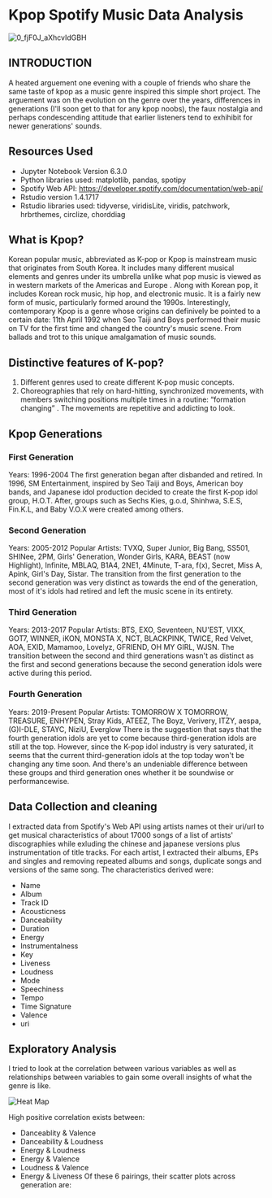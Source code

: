 # Kpop Spotify Music Data Analysis
![0_fjF0J_aXhcvIdGBH](https://user-images.githubusercontent.com/93233240/143892209-e4328d9e-5d35-47b0-b3e3-f641c7a46268.gif)


##
## INTRODUCTION
A heated arguement one evening with a couple of friends who share the same taste of kpop as a music genre inspired this simple short project. The arguement was on the evolution on the genre over the years, differences in generations (I'll soon get to that for any kpop noobs), the faux nostalgia and perhaps condescending attitude that earlier listeners tend to exhihibit for newer generations' sounds.

##
## Resources Used
- Jupyter Notebook Version 6.3.0
- Python libraries used: matplotlib, pandas, spotipy
- Spotify Web API: https://developer.spotify.com/documentation/web-api/
- Rstudio version 1.4.1717
- Rstudio libraries used: tidyverse, viridisLite, viridis, patchwork, hrbrthemes, circlize, chorddiag

##
## What is Kpop?
Korean popular music, abbreviated as K-pop or Kpop is mainstream music that originates from South Korea. It includes many different musical elements and genres under its umbrella unlike what pop music is viewed as in western markets of the Americas and Europe . Along with Korean pop, it includes Korean rock music, hip hop, and electronic music. It is a fairly new form of music, particularly formed around the 1990s. Interestingly, contemporary Kpop is a genre whose origins can definively be pointed to a certain date: 11th April 1992 when Seo Taiji and Boys performed their music on TV for the first time and changed the country's music scene. From ballads and trot to this unique amalgamation of music sounds.

##
## Distinctive features of K-pop?
1. Different genres used to create different K-pop music concepts.
2. Choreographies that rely on hard-hitting, synchronized movements, with members switching positions multiple times in a routine: “formation changing” . The movements are repetitive and addicting to look.

##
## Kpop Generations
### First Generation
Years: 1996-2004
The first generation began after disbanded and retired. In 1996, SM Entertainment, inspired by Seo Taiji and Boys, American boy bands, and Japanese idol production decided to create the first K-pop idol group, H.O.T. After, groups such as Sechs Kies, g.o.d, Shinhwa, S.E.S, Fin.K.L, and Baby V.O.X were created among others.
### Second Generation
Years: 2005-2012
Popular Artists: TVXQ, Super Junior, Big Bang, SS501, SHINee, 2PM, Girls' Generation, Wonder Girls, KARA, BEAST (now Highlight), Infinite, MBLAQ, B1A4, 2NE1, 4Minute, T-ara, f(x), Secret, Miss A, Apink, Girl's Day, Sistar.
The transition from the first generation to the second generation was very distinct as towards the end of the generation, most of it's idols had retired and left the music scene in its entirety.
### Third Generation
Years: 2013-2017
Popular Artists: BTS, EXO, Seventeen, NU'EST, VIXX, GOT7, WINNER, iKON, MONSTA X, NCT, BLACKPINK, TWICE, Red Velvet, AOA, EXID, Mamamoo, Lovelyz, GFRIEND, OH MY GIRL, WJSN.
The transition between the second and third generations wasn't as distinct as the first and second generations because the second generation idols were active during this period.
### Fourth Generation
Years: 2019-Present
Popular Artists: TOMORROW X TOMORROW, TREASURE, ENHYPEN, Stray Kids, ATEEZ, The Boyz, Verivery, ITZY, aespa, (G)I-DLE, STAYC, NiziU, Everglow
There is the suggestion that says that the fourth generation idols are yet to come because third-generation idols are still at the top. However, since the K-pop idol industry is very saturated, it seems that the current third-generation idols at the top today won't be changing any time soon. And there's an undeniable difference between these groups and third generation ones whether it be soundwise or performancewise.

##
## Data Collection and cleaning
I extracted data from Spotify's Web API using artists names ot their uri/url to get musical characteristics of about 17000 songs of a list of artists' discographies while exluding the chinese and japanese versions plus instrumentation of title tracks. For each artist, I extracted their albums, EPs and singles and removing repeated albums and songs, duplicate songs and versions of the same song. The characteristics derived were: 
- Name
- Album
- Track ID
- Acousticness
- Danceability
- Duration
- Energy
- Instrumentalness
- Key
- Liveness
- Loudness
- Mode
- Speechiness
- Tempo
- Time Signature
- Valence
- uri 

##
## Exploratory Analysis
I tried to look at the correlation between various variables as well as relationships between variables to gain some overall insights of what the genre is like. 

![Heat Map](https://user-images.githubusercontent.com/93233240/145100365-775da3e4-1173-4370-8c96-876a3d02b472.png)

High positive correlation exists between: 
- Danceablity & Valence 
- Danceability & Loudness 
- Energy & Loudness 
- Energy & Valence 
- Loudness & Valence 
- Energy & Liveness
Of these 6 pairings, their scatter plots across generation are: 



